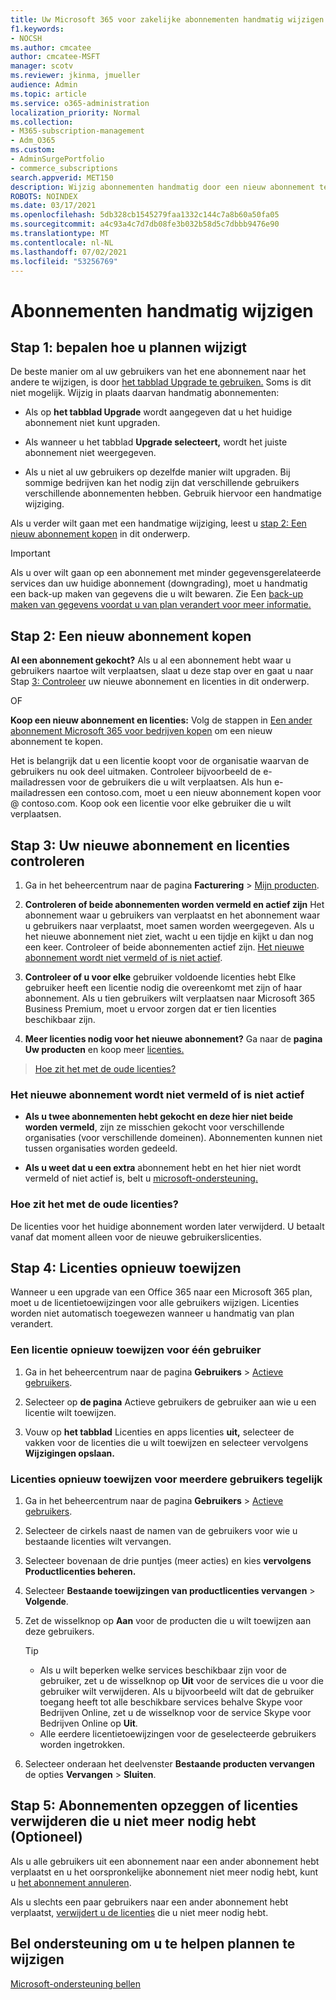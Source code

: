 ```yaml
---
title: Uw Microsoft 365 voor zakelijke abonnementen handmatig wijzigen
f1.keywords:
- NOCSH
ms.author: cmcatee
author: cmcatee-MSFT
manager: scotv
ms.reviewer: jkinma, jmueller
audience: Admin
ms.topic: article
ms.service: o365-administration
localization_priority: Normal
ms.collection:
- M365-subscription-management
- Adm_O365
ms.custom:
- AdminSurgePortfolio
- commerce_subscriptions
search.appverid: MET150
description: Wijzig abonnementen handmatig door een nieuw abonnement te kopen en ervoor te zorgen dat beide abonnementen worden vermeld en actief zijn.
ROBOTS: NOINDEX
ms.date: 03/17/2021
ms.openlocfilehash: 5db328cb1545279faa1332c144c7a8b60a50fa05
ms.sourcegitcommit: a4c93a4c7d7db08fe3b032b58d5c7dbbb9476e90
ms.translationtype: MT
ms.contentlocale: nl-NL
ms.lasthandoff: 07/02/2021
ms.locfileid: "53256769"
---
```

# <a name="change-plans-manually"></a>Abonnementen handmatig wijzigen

## <a name="step-1-decide-how-to-change-plans"></a>Stap 1: bepalen hoe u plannen wijzigt

De beste manier om al uw gebruikers van het ene abonnement naar het andere te wijzigen, is door [het tabblad Upgrade te gebruiken.](upgrade-to-different-plan.md) Soms is dit niet mogelijk. Wijzig in plaats daarvan handmatig abonnementen:

- Als op **het tabblad Upgrade** wordt aangegeven dat u het huidige abonnement niet kunt upgraden.

- Als wanneer u het tabblad **Upgrade selecteert,** wordt het juiste abonnement niet weergegeven.

- Als u niet al uw gebruikers op dezelfde manier wilt upgraden. Bij sommige bedrijven kan het nodig zijn dat verschillende gebruikers verschillende abonnementen hebben. Gebruik hiervoor een handmatige wijziging.

Als u verder wilt gaan met een handmatige wijziging, leest u [stap 2: Een nieuw abonnement kopen](#step-2-buy-a-new-subscription) in dit onderwerp.

> [!IMPORTANT]
> Als u over wilt gaan op een abonnement met minder gegevensgerelateerde services dan uw huidige abonnement (downgrading), moet u handmatig een back-up maken van gegevens die u wilt bewaren. Zie Een [back-up maken van gegevens voordat u van plan verandert voor meer informatie.](back-up-data-before-switching-plans.md)

## <a name="step-2-buy-a-new-subscription"></a>Stap 2: Een nieuw abonnement kopen

**Al een abonnement gekocht?** Als u al een abonnement hebt waar u gebruikers naartoe wilt verplaatsen, slaat u deze stap over en gaat u naar Stap [3: Controleer](#step-3-check-your-new-subscription-and-licenses) uw nieuwe abonnement en licenties in dit onderwerp.

OF

**Koop een nieuw abonnement en licenties:** Volg de stappen in [Een ander abonnement Microsoft 365 voor bedrijven kopen](../try-or-buy-microsoft-365.md) om een nieuw abonnement te kopen.

Het is belangrijk dat u een licentie koopt voor de organisatie waarvan de gebruikers nu ook deel uitmaken. Controleer bijvoorbeeld de e-mailadressen voor de gebruikers die u wilt verplaatsen. Als hun e-mailadressen een contoso.com, moet u een nieuw abonnement kopen voor \@ contoso.com.
Koop ook een licentie voor elke gebruiker die u wilt verplaatsen.

## <a name="step-3-check-your-new-subscription-and-licenses"></a>Stap 3: Uw nieuwe abonnement en licenties controleren

1. Ga in het beheercentrum naar de pagina **Facturering** \> <a href="https://go.microsoft.com/fwlink/p/?linkid=842054" target="_blank">Mijn producten</a>.

2. **Controleren of beide abonnementen worden vermeld en actief zijn** Het abonnement waar u gebruikers van verplaatst en het abonnement waar u gebruikers naar verplaatst, moet samen worden weergegeven. Als u het nieuwe abonnement niet ziet, wacht u een tijdje en kijkt u dan nog een keer. Controleer of beide abonnementen actief zijn. [Het nieuwe abonnement wordt niet vermeld of is niet actief](#the-new-subscription-isnt-listed-or-isnt-active).

3. **Controleer of u voor elke** gebruiker voldoende licenties hebt Elke gebruiker heeft een licentie nodig die overeenkomt met zijn of haar abonnement. Als u tien gebruikers wilt verplaatsen naar Microsoft 365 Business Premium, moet u ervoor zorgen dat er tien licenties beschikbaar zijn.

4. **Meer licenties nodig voor het nieuwe abonnement?**
   Ga naar de **pagina Uw producten** en koop meer [licenties.](../licenses/buy-licenses.md)

> [Hoe zit het met de oude licenties?](#what-about-the-old-licenses)

### <a name="the-new-subscription-isnt-listed-or-isnt-active"></a>Het nieuwe abonnement wordt niet vermeld of is niet actief

- **Als u twee abonnementen hebt gekocht en deze hier niet beide worden vermeld**, zijn ze misschien gekocht voor verschillende organisaties (voor verschillende domeinen). Abonnementen kunnen niet tussen organisaties worden gedeeld.

- **Als u weet dat u een extra** abonnement hebt en het hier niet wordt vermeld of niet actief is, belt u [microsoft-ondersteuning.](../../business-video/get-help-support.md)

### <a name="what-about-the-old-licenses"></a>Hoe zit het met de oude licenties?

De licenties voor het huidige abonnement worden later verwijderd. U betaalt vanaf dat moment alleen voor de nieuwe gebruikerslicenties.

## <a name="step-4-reassign-licenses"></a>Stap 4: Licenties opnieuw toewijzen

Wanneer u een upgrade van een Office 365 naar een Microsoft 365 plan, moet u de licentietoewijzingen voor alle gebruikers wijzigen. Licenties worden niet automatisch toegewezen wanneer u handmatig van plan verandert.

### <a name="reassign-a-license-for-one-user"></a>Een licentie opnieuw toewijzen voor één gebruiker

1. Ga in het beheercentrum naar de pagina **Gebruikers** \> <a href="https://go.microsoft.com/fwlink/p/?linkid=834822" target="_blank">Actieve gebruikers</a>.

2. Selecteer op **de pagina** Actieve gebruikers de gebruiker aan wie u een licentie wilt toewijzen.

3. Vouw op **het tabblad** Licenties en apps licenties **uit,** selecteer de vakken voor de licenties die u wilt toewijzen en selecteer vervolgens **Wijzigingen opslaan.**

### <a name="reassign-licenses-for-multiple-users-at-once"></a>Licenties opnieuw toewijzen voor meerdere gebruikers tegelijk

1. Ga in het beheercentrum naar de pagina **Gebruikers** \> <a href="https://go.microsoft.com/fwlink/p/?linkid=834822" target="_blank">Actieve gebruikers</a>.

2. Selecteer de cirkels naast de namen van de gebruikers voor wie u bestaande licenties wilt vervangen.

3. Selecteer bovenaan de drie puntjes (meer acties) en kies **vervolgens Productlicenties beheren.**

4. Selecteer **Bestaande toewijzingen van productlicenties vervangen** \> **Volgende**.

5. Zet de wisselknop op **Aan** voor de producten die u wilt toewijzen aan deze gebruikers.

    > [!TIP]
    > - Als u wilt beperken welke services beschikbaar zijn voor de gebruiker, zet u de wisselknop op **Uit** voor de services die u voor die gebruiker wilt verwijderen. Als u bijvoorbeeld wilt dat de gebruiker toegang heeft tot alle beschikbare services behalve Skype voor Bedrijven Online, zet u de wisselknop voor de service Skype voor Bedrijven Online op **Uit**.
    > - Alle eerdere licentietoewijzingen voor de geselecteerde gebruikers worden ingetrokken.

6. Selecteer onderaan het deelvenster **Bestaande producten vervangen** de opties **Vervangen** \> **Sluiten**.

## <a name="step-5-cancel-subscriptions-or-remove-licenses-that-you-no-longer-need-optional"></a>Stap 5: Abonnementen opzeggen of licenties verwijderen die u niet meer nodig hebt (Optioneel)

Als u alle gebruikers uit een abonnement naar een ander abonnement hebt verplaatst en u het oorspronkelijke abonnement niet meer nodig hebt, kunt u [het abonnement annuleren](cancel-your-subscription.md).

Als u slechts een paar gebruikers naar een ander abonnement hebt verplaatst, [verwijdert u de licenties](../licenses/buy-licenses.md) die u niet meer nodig hebt.

## <a name="call-support-to-help-you-change-plans"></a>Bel ondersteuning om u te helpen plannen te wijzigen
[Microsoft-ondersteuning bellen](../../business-video/get-help-support.md)
